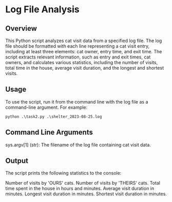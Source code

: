 # __Log File Analysis__

## __Overview__
This Python script analyzes cat visit data from a specified log file. The log file should be formatted with each 
line representing a cat visit entry, including at least three elements: cat owner, entry time, and exit time. 
The script extracts relevant information, such as entry and exit times, cat owners, and calculates various statistics, 
including the number of visits, total time in the house, average visit duration, and the longest and shortest visits.

## __Usage__
To use the script, run it from the command line with the log file as a command-line argument. For example:
```
python .\task2.py .\shelter_2023-08-25.log
```

## __Command Line Arguments__
sys.argv[1] (str): The filename of the log file containing cat visit data.

## __Output__
The script prints the following statistics to the console:

Number of visits by 'OURS' cats.
Number of visits by 'THEIRS' cats.
Total time spent in the house in hours and minutes.
Average visit duration in minutes.
Longest visit duration in minutes.
Shortest visit duration in minutes.




